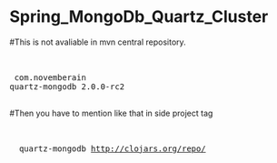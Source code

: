 # Spring_MongoDb_Quartz_Cluster
	
#This is not avaliable in mvn central repository.
	<pre>	
		<dependency>
			<groupId>com.novemberain</groupId>
			<artifactId>quartz-mongodb</artifactId>
			<version>2.0.0-rc2</version>
		</dependency>
	</pre>
#Then you have to mention like that in side project tag  			
	<pre>	
		<repositories>
			<repository>
				<id>quartz-mongodb</id>
				<url>http://clojars.org/repo/</url>
			</repository>
		</repositories>
	</pre>
